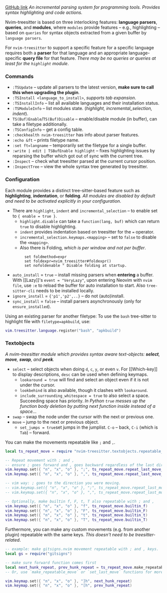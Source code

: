 [GitHub link](https://github.com/nvim-treesitter/nvim-treesitter)
_An incremental parsing system for programming tools. Provides syntax highlighting and code actions._

Nvim-treesitter is based on three interlocking features: **language parsers**, **queries**, and **modules**, where `modules` provide features – e.g., highlighting – based on `queries` for syntax objects extracted from a given buffer by `language parsers`.

For `nvim-treesitter` to support a specific feature for a specific language requires both a **parser** for that language and an appropriate language-specific **query file** for that feature. _There may be no queries or queries at least for the `highlight` module_.

### Commands
- `:TSUpdate` – update all parsers to the latest version, **make sure to call this when upgrading the plugin**.
- `:TSInstall <language_to_install>`, _supports tab expansion_.
- `:TSInstallInfo` – list all available languages and their installation status.
- `:TSModuleInfo` – list modules state. (_highlight, incremental\_selection, indent_).
- `TS(Buf)Enable`/`TS(Buf)Disable` – enable/disable module (in buffer), can take a filetype additionally.
- `:TSConfigInfo` – get a config table.
- `:checkhealth nvim-treesitter` has info about parser features.
- `:echo &ft` – prints filetype name.
- `:set ft=langname` – temporarily set the filetype for a single buffer.
- `:write | edit | TSBufEnable highlight` – fixes highlighting issues by reparsing the buffer which got out of sync with the current tree.
- `:Inspect` – check what treesitter parsed at the current cursor position.
- `:InspectTree` – view the whole syntax tree generated by treesitter.

### Configuration
Each module provides a distinct tree-sitter-based feature such as **highlighting**, **indentation**, or **folding**. _All modules are disabled by default and need to be activated explicitly in your configuration_.
- There are `highlight`, `indent` and `incremental_selection` – to enable set to `{ enable = true }`.
	- `highlight.disable` can take a `function(lang, buf)` which can return `true` to disable highlighting.
	- `indent` provides indentation based on treesitter for the `=` operator.
	- `incremental_selection.keymaps.<mapping>` – set to `false` to disable the `<mapping>`.
	- Also there is Folding, _which is per window and not per buffer_.
	  ```VimScript
		set foldmethod=expr
		set foldexpr=nvim_treesitter#foldexpr()
		set nofoldenable " Disable folding at startup.
	  ```
- `auto_install` = `true` – install missing parsers when **entering** a buffer. With [[Lazy]]'s `event = "VeryLazy"`, upon entering Neovim with `nvim file`, use `:e` to reload the buffer for auto installation to start. Also `tree-sitter-cli` needs to be installed locally.
- `ignore_install` = `{'p1','p2',..}` – do not (auto)install.
- `sync_install` = `false` – install parsers asynchronously (only for `ensure_installed`).

Using an existing parser for another filetype:
To use the `bash` tree-sitter to highlight file with `filetype=apkbuild`, use:
```lua
vim.treesitter.language.register("bash", "apkbuild")
```

### Textobjects
_A nvim-treesitter module which provides syntax aware text-objects: **select**, **move**, **swap**, and **peek**._
- `select` – select objects when doing `d`, `c`, `y`, or even `v`. For [[Which-key]] to display descriptions, `desc` can be used when defining keymaps.
	- `lookaround = true` will find and select an object even if it is not under the cursor.
	- `lookbehind` is also available, though it clashes with `lookaround`.
	- `include_surrounding_whitespace = true` to also select a space. Succeeding space has priority. _In Python `true` messes up the function body deletion by putting next function inside instead of a space_...
- `swap` – swap the node under the cursor with the next or previous one.
- `move` – jump to the next or previous object.
	- `set_jumps = true`set jumps in the jumplist. `C-o` – back, `C-i` (which is `Tab`) – forward.

You can make the movements repeatable like `;` and `,`.
```lua
local ts_repeat_move = require "nvim-treesitter.textobjects.repeatable_move"

-- Repeat movement with ; and ,
-- ensure ; goes forward and , goes backward regardless of the last direction
vim.keymap.set({ "n", "x", "o" }, ";", ts_repeat_move.repeat_last_move_next)
vim.keymap.set({ "n", "x", "o" }, ",", ts_repeat_move.repeat_last_move_previous)

-- vim way: ; goes to the direction you were moving.
-- vim.keymap.set({ "n", "x", "o" }, ";", ts_repeat_move.repeat_last_move)
-- vim.keymap.set({ "n", "x", "o" }, ",", ts_repeat_move.repeat_last_move_opposite)

-- Optionally, make builtin f, F, t, T also repeatable with ; and ,
vim.keymap.set({ "n", "x", "o" }, "f", ts_repeat_move.builtin_f)
vim.keymap.set({ "n", "x", "o" }, "F", ts_repeat_move.builtin_F)
vim.keymap.set({ "n", "x", "o" }, "t", ts_repeat_move.builtin_t)
vim.keymap.set({ "n", "x", "o" }, "T", ts_repeat_move.builtin_T)
```

Furthermore, you can make any custom movements (e.g. from another plugin) repeatable with the same keys. _This doesn't need to be treesitter-related_.
```lua
-- example: make gitsigns.nvim movement repeatable with ; and , keys.
local gs = require("gitsigns")

-- make sure forward function comes first
local next_hunk_repeat, prev_hunk_repeat = ts_repeat_move.make_repeatable_move_pair(gs.next_hunk, gs.prev_hunk)
-- Or, use `make_repeatable_move` or `set_last_move` functions for more control. See the code for instructions.

vim.keymap.set({ "n", "x", "o" }, "]h", next_hunk_repeat)
vim.keymap.set({ "n", "x", "o" }, "[h", prev_hunk_repeat)
```